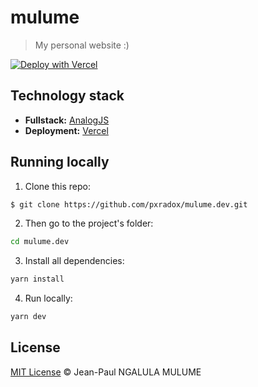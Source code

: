 # mulume

> My personal website :)

[![Deploy with Vercel](https://vercel.com/button)](https://vercel.com/new/project?repository=https://github.com/pxradox/mulume.dev)

## Technology stack

- **Fullstack:** [AnalogJS](https://analogjs.org/)
- **Deployment:** [Vercel](https://vercel.com/)

## Running locally

1. Clone this repo:

```sh
$ git clone https://github.com/pxradox/mulume.dev.git
```

2. Then go to the project's folder:

```sh
cd mulume.dev
```

3. Install all dependencies:

```sh
yarn install
```

4. Run locally:

```sh
yarn dev

```

## License

[MIT License](./LICENSE) © Jean-Paul NGALULA MULUME
